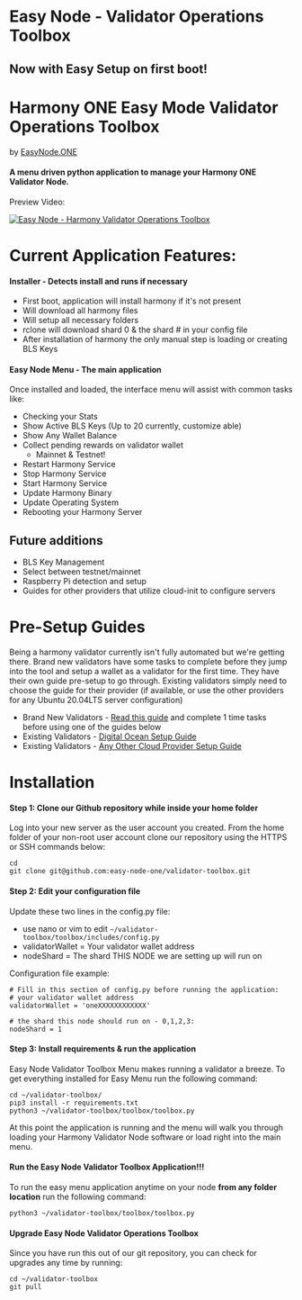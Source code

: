 # Easy Node - Validator Operations Toolbox
## Now with Easy Setup on first boot!

# Harmony ONE Easy Mode Validator Operations Toolbox 
by [EasyNode.ONE](http://EasyNode.ONE "EasyNode.ONE")

#### A menu driven python application to manage your Harmony ONE Validator Node.
Preview Video:

[![Easy Node - Harmony Validator Operations Toolbox](http://img.youtube.com/vi/ydvMXFDrHwg/0.jpg)](http://www.youtube.com/watch?v=ydvMXFDrHwg "Easy Node - Harmony Validator Operations Toolbox")

# Current Application Features:
#### Installer - Detects install and runs if necessary
- First boot, application will install harmony if it's not present
- Will download all harmony files
- Will setup all necessary folders
- rclone will download shard 0 & the shard # in your config file
- After installation of harmony the only manual step is loading or creating BLS Keys

#### Easy Node Menu - The main application
Once installed and loaded, the interface menu will assist with common tasks like:

- Checking your Stats
- Show Active BLS Keys (Up to 20 currently, customize able)
- Show Any Wallet Balance
- Collect pending rewards on validator wallet
	- Mainnet & Testnet!
- Restart Harmony Service
- Stop Harmony Service
- Start Harmony Service
- Update Harmony Binary
- Update Operating System
- Rebooting your Harmony Server

## Future additions
- BLS Key Management
- Select between testnet/mainnet
- Raspberry Pi detection and setup
- Guides for other providers that utilize cloud-init to configure servers

# Pre-Setup Guides
Being a harmony validator currently isn't fully automated but we're getting there. Brand new validators have some tasks to complete before they jump into the tool and setup a wallet as a validator for the first time. They have their own guide pre-setup to go through. Existing validators simply need to choose the guide for their provider (if available, or use the other providers for any Ubuntu 20.04LTS server configuration)

- Brand New Validators - [Read this guide](https://github.com/easy-node-one/validator-toolbox/blob/main/docs/new_validators.md "Read this guide") and complete 1 time tasks before using one of the guides below
- Existing Validators - [Digital Ocean Setup Guide](https://github.com/easy-node-one/validator-toolbox/blob/main/docs/digital_ocean.md "Digital Ocean Setup Guide")
- Existing Validators - [Any Other Cloud Provider Setup Guide](https://github.com/easy-node-one/validator-toolbox/blob/main/docs/other_provider.md "Other Providers")

# Installation
#### Step 1: Clone our Github repository while inside your home folder
Log into your new server as the user account you created. From the home folder of your non-root user account clone our repository using the HTTPS or SSH commands below:

	cd
	git clone git@github.com:easy-node-one/validator-toolbox.git
	
#### Step 2: Edit your configuration file
Update these two lines in the config.py file:
- use nano or vim to edit `~/validator-toolbox/toolbox/includes/config.py`
- validatorWallet = Your validator wallet address
- nodeShard = The shard THIS NODE we are setting up will run on

Configuration file example:

	# Fill in this section of config.py before running the application:
	# your validator wallet address
	validatorWallet = 'oneXXXXXXXXXXXX'

	# the shard this node should run on - 0,1,2,3:
	nodeShard = 1

#### Step 3: Install requirements & run the application
Easy Node Validator Toolbox Menu makes running a validator a breeze. To get everything installed for Easy Menu run the following command:

	cd ~/validator-toolbox/
	pip3 install -r requirements.txt
	python3 ~/validator-toolbox/toolbox/toolbox.py

At this point the application is running and the menu will walk you through loading your Harmony Validator Node software or load right into the main menu.

#### Run the Easy Node Validator Toolbox Application!!!
To run the easy menu application anytime on your node **from any folder location** run the following command:

	python3 ~/validator-toolbox/toolbox/toolbox.py

#### Upgrade Easy Node Validator Operations Toolbox
Since you have run this out of our git repository, you can check for upgrades any time by running:

	cd ~/validator-toolbox
	git pull
